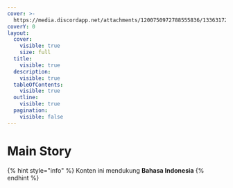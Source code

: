 ```yaml
---
cover: >-
  https://media.discordapp.net/attachments/1200750972788555836/1336317237761540159/image.png?ex=67a35de9&is=67a20c69&hm=8d83f45820d4a05e36932989fd2d574f6ac21354e5484997db8e571068322bc5&=&format=webp&quality=lossless&width=825&height=130
coverY: 0
layout:
  cover:
    visible: true
    size: full
  title:
    visible: true
  description:
    visible: true
  tableOfContents:
    visible: true
  outline:
    visible: true
  pagination:
    visible: false
---
```


# Main Story

{% hint style="info" %}
Konten ini mendukung **Bahasa Indonesia**
{% endhint %}
